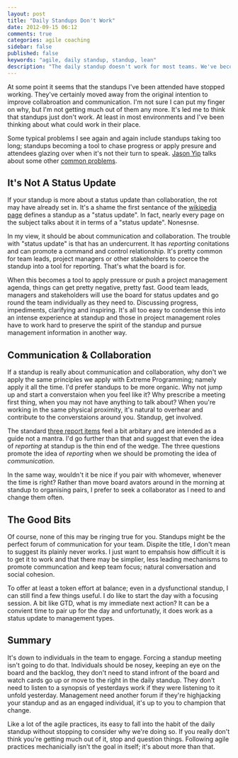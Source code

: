 ```yaml
---
layout: post
title: "Daily Standups Don't Work"
date: 2012-09-15 06:12
comments: true
categories: agile coaching
sidebar: false
published: false
keywords: "agile, daily standup, standup, lean"
description: "The daily standup doesn't work for most teams. We've become institutionalised to go through the motions and we've stopped asking 'why are we doing this?'"
---
```


At some point it seems that the standups I've been attended have stopped working. They've certainly moved away from the original intention to improve collabroation and communication. I'm not sure I can put my finger on why, but I'm not getting much out of them any more. It's led me to think that standups just don't work. At least in most environments and I've been thinking about what could work in their place.

Some typical problems I see again and again include standups taking too long; standups becoming a tool to chase progress or apply presure and attendees glazing over when it's not their turn to speak. [Jason Yip](http://jchyip.blogspot.co.uk/) talks about some other [common problems](http://martinfowler.com/articles/itsNotJustStandingUp.html#HowDoWeKnowWhenAStand-upIsGoingPoorly).

<!-- more -->

## It's Not A Status Update

If your standup is more about a status update than collaboration, the rot may have already set in. It's a shame  the first sentance of the [wikipedia page](https://en.wikipedia.org/wiki/Stand-up_meeting) defines a standup as a "status update". In fact, nearly every page on the subject talks about it in terms of a "status update". Nonesnse.

In my view, it should be about communication and collaboration. The trouble with "status update" is that has an undercurrent. It has _reporting_ conitations and can promote a command and control relationship. It's pretty common for team leads, project managers or other stakeholders to coerce the standup into a tool for reporting. That's what the board is for.

When this becomes a tool to apply pressure or push a project management agenda, things can get pretty negative, pretty fast. Good team leads, managers and stakeholders will use the board for status updates and go round the team individually as they need to. Discussing progress, impediments, clarifying and inspiring. It's all too easy to condense this into an intense experience at standup and those in project management roles have to work hard to preserve the spirit of the standup and pursue management information in another way.


## Communication & Collaboration

If a standup is really about communication and collaboration, why don't we apply the same principles we apply with Extreme Programming; namely apply it all the time. I'd prefer standups to be more organic. Why not jump up and start a converstaion when you feel like it? Why prescribe a meeting first thing, when you may not have anything to talk about? When you're working in the same physical proximity, it's natural to overhear and contribute to the converstaions around you. Standup, get involved.

The standard [three report items](http://www.extremeprogramming.org/rules/standupmeeting.html) feel a bit arbitary and are intended as a guide not a mantra. I'd go further than that and suggest that even the idea of _reporting_ at standup is the thin end of the wedge. The three questions promote the idea of _reporting_ when we should be promoting the idea of _communication_.

In the same way, wouldn't it be nice if you pair with whomever, whenever the time is right? Rather than move board avators around in the morning at standup to organising pairs, I prefer to seek a collaborator as I need to and change them often.


## The Good Bits

Of course, none of this may be ringing true for you. Standups might be the perfect forum of communication for your team. Dispite the title, I don't mean to suggest its plainly never works. I just want to empahsis how difficult it is to get it to work and that there may be simplier, less leading mechanisms to promote communcation and keep team focus; natural conversation and social cohesion.

To offer at least a token effort at balance; even in a dysfunctional standup, I can still find a few things useful. I do like to start the day with a focusing session. A bit like GTD, what is my immediate next action? It can be a convient time to pair up for the day and unfortunatly, it does work as a status update to management types.


## Summary

It's down to individuals in the team to engage. Forcing a standup meeting isn't going to do that. Individuals should be nosey, keeping an eye on the board and the backlog, they don't need to stand infront of the board and watch cards go up or move to the right in the daily standup. They don't need to listen to a synopsis of yesterdays work if they were listening to it unfold yesterday. Management need another forum if they're highjacking your standup and as an engaged individual, it's up to you to champion that change. 

Like a lot of the agile practices, its easy to fall into the habit of the daily standup without stopping to consider why we're doing so. If you really don't think you're getting much out of it, stop and question things. Following agile practices mechanicially isn't the goal in itself; it's about more than that. 